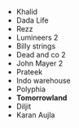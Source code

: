 + Khalid
+ Dada Life
+ Rezz
+ Lumineers 2
+ Billy strings 
+ Dead and co 2
+ John Mayer 2
+ Prateek
+ Indo warehouse
+ Polyphia 
+ **Tomorrowland**
+ Diljit
+ Karan Aujla